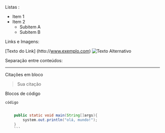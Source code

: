Listas :

- Item 1
- Item 2
    - Subitem A
    - Subitem B

Links e Imagens:

[Texto do Link] (htto://www.exemplo.com)
![Texto Alternativo](imagem.jpg)

Separação entre conteúdos:


---

Citações em bloco

>Sua citação

Blocos de código

```código```


```java

    public static void main(String[]args){
        system.out.println("olá, mundo!");
    }
    ```